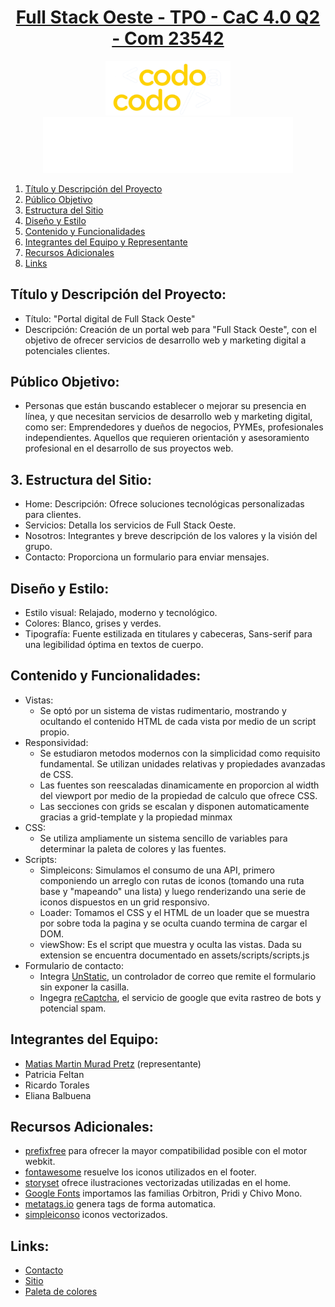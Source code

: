 <div align="center">
    <a href="https://matipretz.github.io/fullstackoeste"><h1>Full Stack Oeste - TPO - CaC 4.0 Q2 - Com 23542</h1></a>
    <img alt="bac logo" src="assets/images/readme/logo-CAC.webp" width="200px" />
    <img alt="cac logo" src="assets/images/readme/bac.png" width="400" />  
</div>


1. [Título y Descripción del Proyecto](#título-y-descripción-del-proyecto)
2. [Público Objetivo](#público-objetivo)   
3. [Estructura del Sitio](#estructura-del-sitio)
4. [Diseño y Estilo](#diseño-y-estilo)
5. [Contenido y Funcionalidades](#contenido-y-funcionalidades)
6. [Integrantes del Equipo y Representante](#integrantes-del-equipo-y-representante)
7. [Recursos Adicionales](#recursos-adicionales)
8. [Links](#links)

## Título y Descripción del Proyecto:
- Título: "Portal digital de Full Stack Oeste"
- Descripción: Creación de un portal web para "Full Stack Oeste", con el objetivo de ofrecer servicios de desarrollo web y marketing digital a potenciales clientes.

## Público Objetivo:
- Personas que están buscando establecer o mejorar su presencia en línea, y que necesitan servicios de desarrollo web y marketing digital, como ser: Emprendedores y dueños de negocios, PYMEs, profesionales independientes. Aquellos que requieren orientación y asesoramiento profesional en el desarrollo de sus proyectos web.

## 3. Estructura del Sitio:
- Home: Descripción: Ofrece soluciones tecnológicas personalizadas para clientes.
- Servicios: Detalla los servicios de Full Stack Oeste.
- Nosotros: Integrantes y breve descripción de los valores y la visión del grupo.
- Contacto: Proporciona un formulario para enviar mensajes.

## Diseño y Estilo:
- Estilo visual: Relajado, moderno y tecnológico.
- Colores: Blanco, grises y verdes.
- Tipografía: Fuente estilizada en titulares y cabeceras, Sans-serif para una legibilidad óptima en textos de cuerpo.

## Contenido y Funcionalidades:
- Vistas: 
  - Se optó por un sistema de vistas rudimentario, mostrando y ocultando el contenido HTML de cada vista por medio de un script propio.
- Responsividad: 
  - Se estudiaron metodos modernos con la simplicidad como requisito fundamental. Se utilizan unidades relativas y propiedades avanzadas de CSS. 
  - Las fuentes son reescaladas dinamicamente en proporcion al width del viewport por medio de la propiedad de calculo que ofrece CSS. 
  - Las secciones con grids se escalan y disponen automaticamente gracias a grid-template y la propiedad minmax
- CSS: 
  - Se utiliza ampliamente un sistema sencillo de variables para determinar la paleta de colores y las fuentes.
- Scripts:
  - Simpleicons: Simulamos el consumo de una API, primero componiendo un arreglo con rutas de iconos (tomando una ruta base y "mapeando" una lista) y luego renderizando una serie de iconos dispuestos en un grid responsivo.
  - Loader: Tomamos el CSS y el HTML de un loader que se muestra por sobre toda la pagina y se oculta cuando termina de cargar el DOM.
  - viewShow: Es el script que muestra y oculta las vistas. Dada su extension se encuentra documentado en assets/scripts/scripts.js
 - Formulario de contacto:
   - Integra [UnStatic](https://forms.un-static.com/), un controlador de correo que remite el formulario sin exponer la casilla.
   - Ingegra [reCaptcha](https://www.google.com/recaptcha/about/), el servicio de google que evita rastreo de bots y potencial spam.

## Integrantes del Equipo:
- [Matias Martin Murad Pretz](https://www.linkedin.com/in/matiasmurad/) (representante)
- Patricia Feltan
- Ricardo Torales
- Eliana Balbuena
  
## Recursos Adicionales:
- [prefixfree](https://github.com/LeaVerou/prefixfree) para ofrecer la mayor compatibilidad posible con el motor webkit.
- [fontawesome](https://fontawesome.com/) resuelve los iconos utilizados en el footer.
- [storyset](https://storyset.com/) ofrece ilustraciones vectorizadas utilizadas en el home.
- [Google Fonts](https://fonts.google.com/) importamos las familias Orbitron, Pridi y Chivo Mono.
- [metatags.io](https://metatags.io/) genera tags de forma automatica.
- [simpleiconso](https://simpleicons.org/) iconos vectorizados.


## Links:
- [Contacto](mailto:contact.me@altmails.com?subject=[FSO])
- [Sitio](https://matipretz.github.io/fullstackoeste)
- [Paleta de colores](https://coolors.co/visualizer/252525-004643-101010-F0FFF0)

